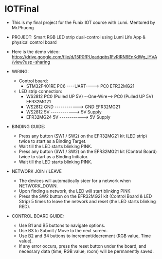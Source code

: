 # IOTFinal
- This is my final project for the Funix IOT course with Lumi. Mentored by Mr.Phuong
  
- PROJECT: Smart RGB LED strip dual-control using Lumi Life App & physical control board
  
- Here is the demo video: https://drive.google.com/file/d/15P0fPUeadqqbs1FvRIRN9EnKdWg_IYVA/view?usp=sharing

- WIRING:
	- Control board:
		- STM32F401RE  PC6		----UART---->    PC0			EFR32MG21
	- LED strip connection:
		- WS2812       PC0 (Pulled UP 5V) --One-Wire-->    PC0 (Pulled UP 5V)	EFR32MG21
		- WS2812       GND 		------------>    GND			EFR32MG21
	   	- WS2812       5V		------------>    5V Supply
	  	- EFR32MG24    5V		------------>    5V Supply
 
- BINDING GUIDE:
	- Press any button (SW1 / SW2) on the EFR32MG21 kit (LED strip) twice to start as a Binding Target.
	- Wait till the LED starts blinking PINK.
	- Press any button (SW1 / SW2) on the EFR32MG21 kit (Control Board) twice to start as a Binding Initiator.
	- Wait till the LED starts blinking PINK.

- NETWORK JOIN / LEAVE
	- The devices will automatically steer for a network when NETWORK_DOWN.
	- Upon finding a network, the LED will start blinking PINK
	- Press the SW2 button on the EFR32MG21 kit (Control Board & LED Strip) 5 times to leave the network and reset (the LED starts blinking RED).

- CONTROL BOARD GUIDE:
	- Use B1 and B5 buttons to navigate options.
	- Use B3 to Submit / Move to the next screen.
	- Use B2 and B4 buttons to increment/decrement (RGB value, Time value).
	- If any error occurs, press the reset button under the board, and necessary data (time, RGB value, room) will be permanently saved.
